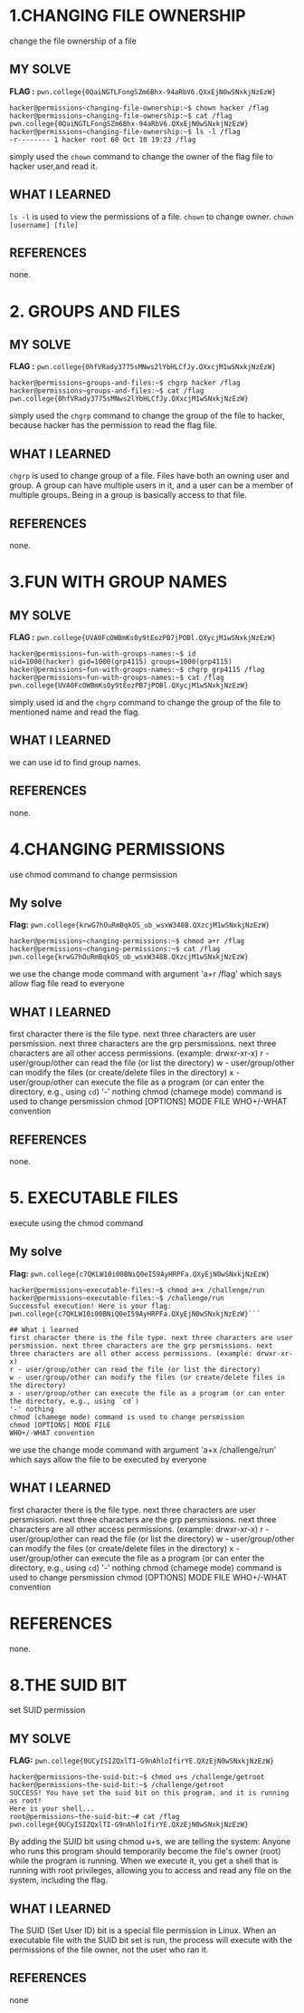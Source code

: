 # 1.CHANGING FILE OWNERSHIP
change the file ownership of a file

## MY SOLVE 
**FLAG :** `pwn.college{0QaiNGTLFongSZm6Bhx-94aRbV6.QXxEjN0wSNxkjNzEzW}`
```
hacker@permissions~changing-file-ownership:~$ chown hacker /flag
hacker@permissions~changing-file-ownership:~$ cat /flag
pwn.college{0QaiNGTLFongSZm6Bhx-94aRbV6.QXxEjN0wSNxkjNzEzW}
hacker@permissions~changing-file-ownership:~$ ls -l /flag
-r-------- 1 hacker root 60 Oct 10 19:23 /flag
```
simply used the `chown` command to change the owner of the flag file to hacker user,and read it.

## WHAT I LEARNED
`ls -l` is used to view the permissions of a file. `chown` to change owner. `chown [username] [file]`

## REFERENCES 
none.



# 2. GROUPS AND FILES 

## MY SOLVE 
**FLAG :** `pwn.college{0hfVRady3775sMNws2lYbHLCfJy.QXxcjM1wSNxkjNzEzW}`
```
hacker@permissions~groups-and-files:~$ chgrp hacker /flag
hacker@permissions~groups-and-files:~$ cat /flag
pwn.college{0hfVRady3775sMNws2lYbHLCfJy.QXxcjM1wSNxkjNzEzW}
```
simply used the `chgrp` command to change the group of the file to hacker, because hacker has the permission to read the flag file.

## WHAT I LEARNED
`chgrp` is used to change group of a file. Files have both an owning user and group. A group can have multiple users in it, and a user can be a member of multiple groups. Being in a group is basically access to that file.

## REFERENCES 
none.



# 3.FUN WITH GROUP NAMES 

## MY SOLVE 
**FLAG :** `pwn.college{UVA0FcOWBmKs0y9tEozPB7jPOBl.QXycjM1wSNxkjNzEzW}`
```
hacker@permissions~fun-with-groups-names:~$ id
uid=1000(hacker) gid=1000(grp4115) groups=1000(grp4115)
hacker@permissions~fun-with-groups-names:~$ chgrp grp4115 /flag
hacker@permissions~fun-with-groups-names:~$ cat /flag
pwn.college{UVA0FcOWBmKs0y9tEozPB7jPOBl.QXycjM1wSNxkjNzEzW}
```
simply used id and  the `chgrp` command to change the group of the file to mentioned name and read the flag.

## WHAT I LEARNED
we can use id to find group names.

## REFERENCES 
none.



# 4.CHANGING PERMISSIONS
 use chmod command to change permsission

## My solve
**Flag:** `pwn.college{krwG7hOuRmBqkOS_ub_wsxW348B.QXzcjM1wSNxkjNzEzW}`
```
hacker@permissions~changing-permissions:~$ chmod a+r /flag
hacker@permissions~changing-permissions:~$ cat /flag
pwn.college{krwG7hOuRmBqkOS_ub_wsxW348B.QXzcjM1wSNxkjNzEzW}
```
we use the change mode command with argument 'a+r /flag' which says allow flag file read to everyone

## WHAT I LEARNED 
first character there is the file type. next three characters are user persmission. next three characters are the grp persmissions. next three characters are all other access permissions. (example: drwxr-xr-x)
r - user/group/other can read the file (or list the directory)
w - user/group/other can modify the files (or create/delete files in the directory)
x - user/group/other can execute the file as a program (or can enter the directory, e.g., using `cd`)
'-' nothing 
chmod (chamege mode) command is used to change persmission 
chmod [OPTIONS] MODE FILE
WHO+/-WHAT convention

## REFERENCES 
none.



# 5. EXECUTABLE FILES
execute using the chmod command

## My solve
**Flag:** `pwn.college{c7QKLW10i00BNiQ0eI59AyHRPFa.QXyEjN0wSNxkjNzEzW}`
```
hacker@permissions~executable-files:~$ chmod a+x /challenge/run
hacker@permissions~executable-files:~$ /challenge/run
Successful execution! Here is your flag:
pwn.college{c7QKLW10i00BNiQ0eI59AyHRPFa.QXyEjN0wSNxkjNzEzW}```

## What i learned
first character there is the file type. next three characters are user persmission. next three characters are the grp persmissions. next three characters are all other access permissions. (example: drwxr-xr-x)
r - user/group/other can read the file (or list the directory)
w - user/group/other can modify the files (or create/delete files in the directory)
x - user/group/other can execute the file as a program (or can enter the directory, e.g., using `cd`)
'-' nothing 
chmod (chamege mode) command is used to change persmission 
chmod [OPTIONS] MODE FILE
WHO+/-WHAT convention
```
we use the change mode command with argument 'a+x /challenge/run' which says allow the file to be executed by everyone

## WHAT I LEARNED 

first character there is the file type. next three characters are user persmission. next three characters are the grp persmissions. next three characters are all other access permissions. (example: drwxr-xr-x)
r - user/group/other can read the file (or list the directory)
w - user/group/other can modify the files (or create/delete files in the directory)
x - user/group/other can execute the file as a program (or can enter the directory, e.g., using `cd`)
'-' nothing 
chmod (chamege mode) command is used to change persmission 
chmod [OPTIONS] MODE FILE
WHO+/-WHAT convention

# REFERENCES 
none.



# 8.THE SUID BIT 
set SUID permission

## MY SOLVE 
**FLAG:** `pwn.college{0UCyISIZQxlTI-G9nAhloIfirYE.QXzEjN0wSNxkjNzEzW}`

```
hacker@permissions~the-suid-bit:~$ chmod u+s /challenge/getroot
hacker@permissions~the-suid-bit:~$ /challenge/getroot
SUCCESS! You have set the suid bit on this program, and it is running as root! 
Here is your shell...
root@permissions~the-suid-bit:~# cat /flag
pwn.college{0UCyISIZQxlTI-G9nAhloIfirYE.QXzEjN0wSNxkjNzEzW}
```
By adding the SUID bit using chmod u+s, we are telling the system: Anyone who runs this program should temporarily become the file's owner (root) while the program is running. When we execute it, you get a shell that is running with root privileges, allowing you to access and read any file on the system, including the flag.

## WHAT I LEARNED 
The SUID (Set User ID) bit is a special file permission in Linux. When an executable file with the SUID bit set is run, the process will execute with the permissions of the file owner, not the user who ran it.

## REFERENCES
none





